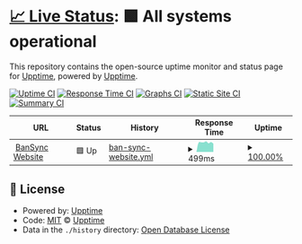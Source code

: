# [📈 Live Status](https://upptime.github.io/upptime): <!--live status--> **🟩 All systems operational**

This repository contains the open-source uptime monitor and status page for [Upptime](https://upptime.js.org), powered by [Upptime](https://github.com/upptime/upptime).

[![Uptime CI](https://github.com/Dcode-Studios/status/workflows/Uptime%20CI/badge.svg)](https://github.com/upptime/upptime/actions?query=workflow%3A%22Uptime+CI%22)
[![Response Time CI](https://github.com/Dcode-Studios/status/workflows/Response%20Time%20CI/badge.svg)](https://github.com/upptime/upptime/actions?query=workflow%3A%22Response+Time+CI%22)
[![Graphs CI](https://github.com/Dcode-Studios/status/workflows/Graphs%20CI/badge.svg)](https://github.com/upptime/upptime/actions?query=workflow%3A%22Graphs+CI%22)
[![Static Site CI](https://github.com/Dcode-Studios/status/workflows/Static%20Site%20CI/badge.svg)](https://github.com/upptime/upptime/actions?query=workflow%3A%22Static+Site+CI%22)
[![Summary CI](https://github.com/Dcode-Studios/status/workflows/Summary%20CI/badge.svg)](https://github.com/upptime/upptime/actions?query=workflow%3A%22Summary+CI%22)

<!--start: status pages-->
<!-- This summary is generated by Upptime (https://github.com/upptime/upptime) -->
<!-- Do not edit this manually, your changes will be overwritten -->
<!-- prettier-ignore -->
| URL | Status | History | Response Time | Uptime |
| --- | ------ | ------- | ------------- | ------ |
| <img alt="" src="https://favicons.githubusercontent.com/bansync.dcode.site" height="13"> [BanSync Website](https://bansync.dcode.site) | 🟩 Up | [ban-sync-website.yml](https://github.com/Dcode-Studios/status/commits/HEAD/history/ban-sync-website.yml) | <details><summary><img alt="Response time graph" src="./graphs/ban-sync-website/response-time-week.png" height="20"> 499ms</summary><br><a href="https://status.dcode.site/history/ban-sync-website"><img alt="Response time 489" src="https://img.shields.io/endpoint?url=https%3A%2F%2Fraw.githubusercontent.com%2FDcode-Studios%2Fstatus%2FHEAD%2Fapi%2Fban-sync-website%2Fresponse-time.json"></a><br><a href="https://status.dcode.site/history/ban-sync-website"><img alt="24-hour response time 439" src="https://img.shields.io/endpoint?url=https%3A%2F%2Fraw.githubusercontent.com%2FDcode-Studios%2Fstatus%2FHEAD%2Fapi%2Fban-sync-website%2Fresponse-time-day.json"></a><br><a href="https://status.dcode.site/history/ban-sync-website"><img alt="7-day response time 499" src="https://img.shields.io/endpoint?url=https%3A%2F%2Fraw.githubusercontent.com%2FDcode-Studios%2Fstatus%2FHEAD%2Fapi%2Fban-sync-website%2Fresponse-time-week.json"></a><br><a href="https://status.dcode.site/history/ban-sync-website"><img alt="30-day response time 489" src="https://img.shields.io/endpoint?url=https%3A%2F%2Fraw.githubusercontent.com%2FDcode-Studios%2Fstatus%2FHEAD%2Fapi%2Fban-sync-website%2Fresponse-time-month.json"></a><br><a href="https://status.dcode.site/history/ban-sync-website"><img alt="1-year response time 489" src="https://img.shields.io/endpoint?url=https%3A%2F%2Fraw.githubusercontent.com%2FDcode-Studios%2Fstatus%2FHEAD%2Fapi%2Fban-sync-website%2Fresponse-time-year.json"></a></details> | <details><summary><a href="https://status.dcode.site/history/ban-sync-website">100.00%</a></summary><a href="https://status.dcode.site/history/ban-sync-website"><img alt="All-time uptime 99.70%" src="https://img.shields.io/endpoint?url=https%3A%2F%2Fraw.githubusercontent.com%2FDcode-Studios%2Fstatus%2FHEAD%2Fapi%2Fban-sync-website%2Fuptime.json"></a><br><a href="https://status.dcode.site/history/ban-sync-website"><img alt="24-hour uptime 100.00%" src="https://img.shields.io/endpoint?url=https%3A%2F%2Fraw.githubusercontent.com%2FDcode-Studios%2Fstatus%2FHEAD%2Fapi%2Fban-sync-website%2Fuptime-day.json"></a><br><a href="https://status.dcode.site/history/ban-sync-website"><img alt="7-day uptime 100.00%" src="https://img.shields.io/endpoint?url=https%3A%2F%2Fraw.githubusercontent.com%2FDcode-Studios%2Fstatus%2FHEAD%2Fapi%2Fban-sync-website%2Fuptime-week.json"></a><br><a href="https://status.dcode.site/history/ban-sync-website"><img alt="30-day uptime 99.70%" src="https://img.shields.io/endpoint?url=https%3A%2F%2Fraw.githubusercontent.com%2FDcode-Studios%2Fstatus%2FHEAD%2Fapi%2Fban-sync-website%2Fuptime-month.json"></a><br><a href="https://status.dcode.site/history/ban-sync-website"><img alt="1-year uptime 99.70%" src="https://img.shields.io/endpoint?url=https%3A%2F%2Fraw.githubusercontent.com%2FDcode-Studios%2Fstatus%2FHEAD%2Fapi%2Fban-sync-website%2Fuptime-year.json"></a></details>

<!--end: status pages-->

## 📄 License

- Powered by: [Upptime](https://github.com/upptime/upptime)
- Code: [MIT](./LICENSE) © [Upptime](https://upptime.js.org)
- Data in the `./history` directory: [Open Database License](https://opendatacommons.org/licenses/odbl/1-0/)
